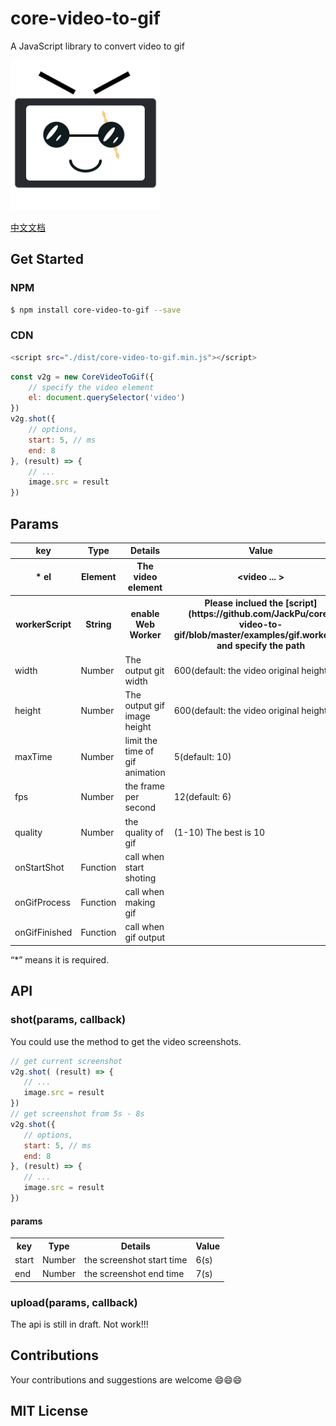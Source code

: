 # core-video-to-gif

A JavaScript library to convert video to gif

<img width="240" src="./docs/core-video-to-gif.png">

[中文文档](./docs/README-ZH.md)

## Get Started

### NPM

``` bash
$ npm install core-video-to-gif --save
```

### CDN

``` bash
<script src="./dist/core-video-to-gif.min.js"></script>
```

``` js
const v2g = new CoreVideoToGif({
    // specify the video element
    el: document.querySelector('video')
})
v2g.shot({
    // options,
    start: 5, // ms
    end: 8
}, (result) => {
    // ...
    image.src = result
})
```

## Params

<table width="100%">
    <tr>
        <th>key</th>
        <th>Type</th>
        <th>Details</th>
        <th>Value</th>
    </tr>
    <tr>
        <th> * el</th>
        <th>Element</th>
        <th>The video element</th>
        <th>&lt;video ... &gt;</th>
    </tr>
    <tr>
        <th> workerScript</th>
        <th>String</th>
        <th>enable Web Worker</th>
        <th>Please inclued the [script](https://github.com/JackPu/core-video-to-gif/blob/master/examples/gif.worker.js), and specify the path</th>
    </tr>
    <tr>
        <td>width</td>
        <td>Number</td>
        <td>The output git width</td>
        <td>600(default: the video original height)</td>
    </tr>
    <tr>
        <td>height</td>
        <td>Number</td>
        <td>The output gif image height</td>
        <td>600(default: the video original height)</td>
    </tr>
    <tr>
        <td>maxTime</td>
        <td>Number</td>
        <td>limit the time of gif animation</td>
        <td>5(default: 10)</td>
    </tr>
    <tr>
        <td>fps</td>
        <td>Number</td>
        <td>the frame per second</td>
        <td>12(default: 6)</td>
    </tr>
    <tr>
        <td>quality</td>
        <td>Number</td>
        <td>the quality of gif</td>
        <td>(1-10) The best is 10</td>
    </tr>
    <tr>
        <td>onStartShot</td>
        <td>Function</td>
        <td>call when start shoting</td>
        <td></td>
    </tr>
    <tr>
        <td>onGifProcess</td>
        <td>Function</td>
        <td>call when making gif</td>
        <td></td>
    </tr>
    <tr>
        <td>onGifFinished</td>
        <td>Function</td>
        <td>call when gif output</td>
        <td></td>
    </tr>
</table>

 “*” means it is required.

##  API

### shot(params, callback)

 You could use the method to get the video screenshots.

 ``` js
 // get current screenshot
v2g.shot( (result) => {
    // ...
    image.src = result
})
// get screenshot from 5s - 8s
v2g.shot({
    // options,
    start: 5, // ms
    end: 8
}, (result) => {
    // ...
    image.src = result
})
 ```

 #### params 

 <table width="100%">
    <tr>
        <th>key</th>
        <th>Type</th>
        <th>Details</th>
        <th>Value</th>
    </tr>
    <tr>
        <td>start</td>
        <td>Number</td>
        <td>the screenshot start time</td>
        <td>6(s)</td>
    </tr>
    <tr>
        <td>end</td>
        <td>Number</td>
        <td>the screenshot end time</td>
        <td>7(s)</td>
    </tr>
</table>

### upload(params, callback)

The api is still in draft. Not work!!!


## Contributions

Your contributions and suggestions are welcome 😄😄😄

## MIT License











